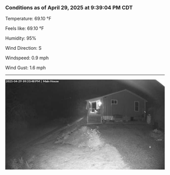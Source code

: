 ### Conditions as of April 29, 2025 at 9:39:04 PM CDT 

Temperature: 69.10 &deg;F

Feels like: 69.10 &deg;F

Humidity: 95%

Wind Direction: S

Windspeed: 0.9 mph

Wind Gust: 1.6 mph

---

<img src="./images/latest.jpeg"/>

